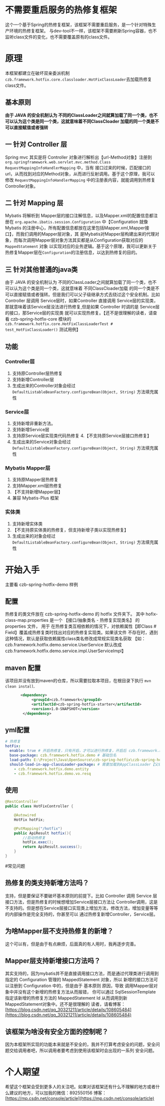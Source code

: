 # 不需要重启服务的热修复框架
这个一个基于Spring的热修复框架，该框架不需要重启服务，是一个针对特殊生产环境的热修复框架。
与dev-tool不一样，该框架不需要刷新Spring容器，也不监听class文件的变化，也不需要覆盖原有的class文件。

# 原理
本框架都建立在破坏双亲委派机制``czb.framework.hotfix.core.classloader.HotFixClassLoader``去加载热修复class文件。
## 基本原则
**由于 JAVA 的安全机制认为 不同的ClassLoader之间就算加载了同一个类，也不可以认为这个类是同一个类，这就意味着不同ClassCloader
加载的同一个类是不可以直接赋值或者强转**
## 一 针对 Controller 层
Spring mvc 其实是将 Controller 对象进行解析出【url-Method对象】注册到 
``org.springframework.web.servlet.mvc.method.Class RequestMappingInfoHandlerMapping`` 中，当有
接口过来的时候，匹配接口的url，从而找到对应的Method对象，从而进行反射调用。基于这个原理，我可以
修改 ``RequestMappingInfoHandlerMapping`` 中的注册表内容，就能调用到热修复Controller对象。
## 二 针对 Mapping 层
Mybatis 将解析到 Mapper层的接口注解信息，以及Mapper.xml的配置信息都注册在 ``org.apache.ibatis.session.Configuration``
中【Configuration 就像 Mybatis 的注册中心，所有配置信息都放在这里包括Mapper.xml,Mapper接口】，而我们调用的Mapper层对象，其
是Mybatis对Mapper层构建出来的代理对象，而每次调用Mapper层对象方法其实都是从Configuration获取对应的 ``MappedStatement`` 对象
以实现对应的业务逻辑。基于这个原理，我可以更新关于热修复Mapper层在``Configuration``的注册信息，以达到热修复的目的。
## 三 针对其他普通的java类
由于 JAVA 的安全机制认为 不同的ClassLoader之间就算加载了同一个类，也不可以认为这个类是同一个类，这就意味着 不同ClassCloader加载
的同一个类是不可以直接赋值或者强转。但是我们可以父子级继承方式去绕过这个安全机制。比如 Controller 层调用 Service层时，如果Controller
直接调用 Service层的实现类，那就意味着该Service层没法进行热修复,但是如果 Controller 时调的是 Service层的接口，那Service层的实现类
就可以实现热修复。【还不是很理解的读者，请查看 czb-spring-hotfix-core 模块的
 `czb.framework.hotfix.core.HotFixClassLoaderTest # test_HotFixClassLoader()` 测试用例】

## 功能
### Controller层
1. 支持原Controller层热修复
2. 支持新增Controller层
3. 生成出来的Controller对象会经过 ``DefaultListableBeanFactory.configureBean(Object, String)``
    方法填充属性

### Service层
1. 支持新增非重新方法。
2. 支持新增Service层
3. 支持原Service层实现类代码热修复
4.【不支持原Service层接口热修复】
5. 生成出来的Service对象会经过 ``DefaultListableBeanFactory.configureBean(Object, String)``
       方法填充属性

### Mybatis Mapper层
1. 支持原Mapper层热修复
2. 支持Mapper.xml层热修复
3. 【不支持新增Mapper层】
4. 兼容 Mybatis-Plus 框架

### 实体类
1. 支持新增实体类
2. 【不支持原实体类的热修复，但支持新增子类以实现热修复】
5. 生成出来的对象会经过 ``DefaultListableBeanFactory.configureBean(Object, String)``
       方法填充属性

# 开始入手
主要看 czb-spring-hotfix-demo 样例
## 配置
热修复的类文件放在 czb-spring-hotfix-demo 的 hotfix 文件夹下。
其中 hofix-class-map.properties 是一个 【接口/抽象类名 - 热修复实现类名】 的 properties 文件，
用于 在热修复类互相依赖的情况下，对依赖属性【即Class # Field】覆盖成热修复类时找出对应的热修复实现类。如果该文件
不存在时，遇到这种情况，默认是获取依赖属性class类名修改成常规实现类名获取
【如：czb.framework.hotfix.demo.service.UserService 默认改成 czb.framework.hotfix.demo.service.impl.UserServiceImpl】
## maven 配置
该项目并没有放到maven的仓库，所以需要拉取本项目，在根目录下执行 `mvn clean install`.
```xml
       <dependency>
            <groupId>czb.framework</groupId>
            <artifactId>czb-spring-hotfix-starter</artifactId>
            <version>1.0-SNAPSHOT</version>
        </dependency>
```
## yml配置
```yaml
# 热修复
hotFix:
  enable: true # 开启热修复，只有开启，才可以进行热修复，开启后 czb.framework.hotfix.core.HotFix 会自动配置到 Spring 容器中 
  base-package: czb.framework.hotfix.demo # 基础包名
  load-path: E:\Project\Java\OpenSource\czb-spring-hotfix\czb-spring-hotfix-demo\hotfix # 本地文件加载地址
  should-load-in-app-classLoader-package: # 需要加载到AppClassLoader【父级ClassLoader】的包名
    - czb.framework.hotfix.demo.entity
    - czb.framework.hotfix.demo.vo.resq
```
## 使用
```java
@RestController
public class HotFixController {

    @Autowired
    HotFix hotFix;

    @PutMapping("/hotfix")
    public ApiResult hotfix(){
        //启动热修复
        hotFix.exec();
        return ApiResult.success();
    }
}
```

#常见问题
## 热修复的类支持新增方法吗？
支持，但是要保证不要破坏基本原则的前提下。比如 Controller 调用 Service 层接口方法，但是热修复的时候想增加Service层接口方法让
Controller调用，这是不支持的。但是想在Service层接口实现类上增加方法，修改方法，增加变量等等的内部操作是完全支持的，你甚至可以
通过热修复新增Controller，Service层。
## 为啥Mapper层不支持热修复的新增？
这个可以有，但是由于有点麻烦，后面真的有人用时，我再逐步完善。
## Mapper层支持新增接口方法吗？
其实支持的，因为mybatis并不是直接调用接口方法，而是通过代理类进行调用到指定的 Configuration 管理的 MappedStatement 对象，所以
新增的接口方法可以注册到 Configuration 中的，但是由于 基本原则 原因，导致 调用Mapper层对象中并没有这个新增的热修复方法从而报错，
你可以通过 SqlSessionTemplate 指定该新增的热修复方法的 MappedStatement Id 从而调用到新MappedStatement对象中。还不是很理解的
读者，请看博客：[https://blog.csdn.net/qq_30321211/article/details/108605484](https://blog.csdn.net/qq_30321211/article/details/108605484)
## 该框架为啥没有安全方面的控制呢？
因为本框架所实现的功能本来就是不安全的，我并不打算考虑安全的问题，安全问题交给调用者吧，所以调用者要考虑到使用该框架时会出现的一系列
安全问题。

# 个人期望
希望这个框架会受到更多人的关注吧。如果对该框架还有什么不理解的地方或者什么建议的地方，可以加我的微信：892550156
博客：[https://mp.csdn.net/console/article](https://mp.csdn.net/console/article)